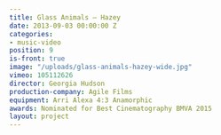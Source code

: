 ```yaml
---
title: Glass Animals — Hazey
date: 2013-09-03 00:00:00 Z
categories:
- music-video
position: 9
is-front: true
image: "/uploads/glass-animals-hazey-wide.jpg"
vimeo: 105112626
director: Georgia Hudson
production-company: Agile Films
equipment: Arri Alexa 4:3 Anamorphic
awards: Nominated for Best Cinematography BMVA 2015
layout: project
---
```


